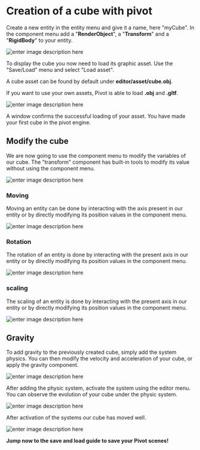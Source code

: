 ﻿
# Creation of a cube with pivot

Create a new entity in the entity menu and give it a name, here "myCube".
In the component menu add a "**RenderObject**", a "**Transform**" and a "**RigidBody**" to your entity.

![enter image description here](https://cdn.discordapp.com/attachments/677099357173973014/995973386947801188/unknown.png)

To display the cube you now need to load its graphic asset.
Use the "Save/Load" menu and select "Load asset".

A cube asset can be found by default under **editor/asset/cube.obj**.

If you want to use your own assets, Pivot is able to load **.obj** and **.gltf**.

![enter image description here](https://cdn.discordapp.com/attachments/677099357173973014/995974869420351508/unknown.png)

A window confirms the successful loading of your asset.
You have made your first cube in the pivot engine.

## Modify the cube 

We are now going to use the component menu to modify the variables of our cube.
The "transform" component has built-in tools to modify its value without using the component menu.

![enter image description here](https://cdn.discordapp.com/attachments/677099357173973014/995977906549428265/unknown.png)

### Moving
Moving an entity can be done by interacting with the axis present in our entity or by directly modifying its position values in the component menu.

![enter image description here](https://cdn.discordapp.com/attachments/677099357173973014/995975814233473044/unknown.png)

### Rotation 

The rotation of an entity is done by interacting with the present axis in our entity or by directly modifying its position values in the component menu.

![enter image description here](https://cdn.discordapp.com/attachments/677099357173973014/995977505368461352/unknown.png)

### scaling
The scaling of an entity is done by interacting with the present axis in our entity or by directly modifying its position values in the component menu.

![enter image description here](https://cdn.discordapp.com/attachments/677099357173973014/995977661887299624/unknown.png)

## Gravity

To add gravity to the previously created cube, simply add the system physics.
You can then modify the velocity and acceleration of your cube, or apply the gravity component.

![enter image description here](https://cdn.discordapp.com/attachments/677099357173973014/996015185124929546/unknown.png)

After adding the physic system, activate the system using the editor menu.
You can observe the evolution of your cube under the physic system.

![enter image description here](https://cdn.discordapp.com/attachments/677099357173973014/996014167259631677/unknown.png)

After activation of the systems our cube has moved well.

![enter image description here](https://cdn.discordapp.com/attachments/677099357173973014/996013943157948466/unknown.png)

**Jump now to the save and load guide to save your Pivot scenes!**
